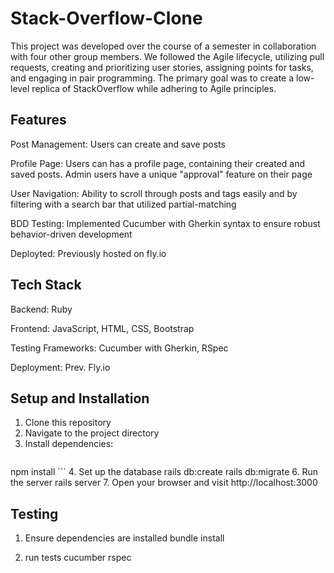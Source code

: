 # Stack-Overflow-Clone

This project was developed over the course of a semester in collaboration with four other group members. We followed the Agile lifecycle, utilizing pull requests, creating and prioritizing user stories, assigning points for tasks, and engaging in pair programming. The primary goal was to create a low-level replica of StackOverflow while adhering to Agile principles. 

## Features

Post Management: Users can create and save posts

Profile Page: Users can has a profile page, containing their created and saved posts. Admin users have a unique "approval" feature on their page

User Navigation: Ability to scroll through posts and tags easily and by filtering with a search bar that utilized partial-matching

BDD Testing: Implemented Cucumber with Gherkin syntax to ensure robust behavior-driven development 

Deployted: Previously hosted on fly.io

## Tech Stack 

Backend: Ruby

Frontend: JavaScript, HTML, CSS, Bootstrap

Testing Frameworks: Cucumber with Gherkin, RSpec

Deployment: Prev. Fly.io

## Setup and Installation

1. Clone this repository
2. Navigate to the project directory
3. Install dependencies:
   ```bundle install
  npm install ```
4. Set up the database
   rails db:create
   rails db:migrate
6. Run the server
   rails server
7. Open your browser and visit http://localhost:3000

## Testing 
1. Ensure dependencies are installed
   bundle install

2. run tests
   cucumber
   rspec
